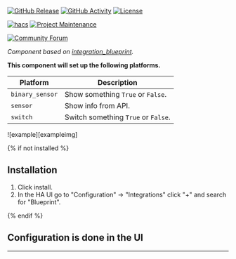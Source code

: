 [![GitHub Release][releases-shield]][releases]
[![GitHub Activity][commits-shield]][commits]
[![License][license-shield]][license]

[![hacs][hacsbadge]][hacs]
[![Project Maintenance][maintenance-shield]][user_profile]

[![Community Forum][forum-shield]][forum]

_Component based on [integration_blueprint][integration_blueprint]._

**This component will set up the following platforms.**

Platform | Description
-- | --
`binary_sensor` | Show something `True` or `False`.
`sensor` | Show info from API.
`switch` | Switch something `True` or `False`.

![example][exampleimg]

{% if not installed %}

## Installation

1. Click install.
1. In the HA UI go to "Configuration" -> "Integrations" click "+" and search for "Blueprint".

{% endif %}

## Configuration is done in the UI

<!---->

***

[integration_blueprint]: https://github.com/custom-components/integration_blueprint
[commits-shield]: https://img.shields.io/github/commit-activity/y/Berserkir-Wolf/HA_ElectricKiwi.svg?style=for-the-badge
[commits]: https://github.com/Berserkir-Wolf/HA_ElectricKiwi/commits/main
[hacs]: https://hacs.xyz
[hacsbadge]: https://img.shields.io/badge/HACS-Custom-orange.svg?style=for-the-badge
[forum-shield]: https://img.shields.io/badge/community-forum-brightgreen.svg?style=for-the-badge
[forum]: https://community.home-assistant.io/
[license]: https://github.com/Berserkir-Wolf/HA_ElectricKiwi/commits/main/blob/main/LICENSE
[license-shield]: https://img.shields.io/github/license/Berserkir-Wolf/HA_ElectricKiwi.svg?style=for-the-badge
[maintenance-shield]: https://img.shields.io/badge/maintainer-Dyson%20Parkes%20%40Berserkir-Wolf-blue.svg?style=for-the-badge
[releases-shield]: https://img.shields.io/github/release/Berserkir-Wolf/HA_ElectricKiwi.svg?style=for-the-badge
[releases]: https://github.com/Berserkir-Wolf/HA_ElectricKiwi/releases
[user_profile]: https://github.com/Berserkir-Wolf/
